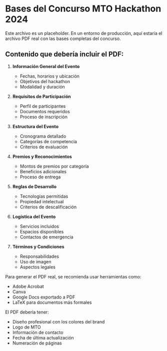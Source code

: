 # Bases del Concurso MTO Hackathon 2024

Este archivo es un placeholder. En un entorno de producción, aquí estaría el archivo PDF real con las bases completas del concurso.

## Contenido que debería incluir el PDF:

1. **Información General del Evento**
   - Fechas, horarios y ubicación
   - Objetivos del hackathon
   - Modalidad y duración

2. **Requisitos de Participación**
   - Perfil de participantes
   - Documentos requeridos
   - Proceso de inscripción

3. **Estructura del Evento**
   - Cronograma detallado
   - Categorías de competencia
   - Criterios de evaluación

4. **Premios y Reconocimientos**
   - Montos de premios por categoría
   - Beneficios adicionales
   - Proceso de entrega

5. **Reglas de Desarrollo**
   - Tecnologías permitidas
   - Propiedad intelectual
   - Criterios de descalificación

6. **Logística del Evento**
   - Servicios incluidos
   - Espacios disponibles
   - Contactos de emergencia

7. **Términos y Condiciones**
   - Responsabilidades
   - Uso de imagen
   - Aspectos legales

Para generar el PDF real, se recomienda usar herramientas como:
- Adobe Acrobat
- Canva
- Google Docs exportado a PDF
- LaTeX para documentos más formales

El PDF debería tener:
- Diseño profesional con los colores del brand
- Logo de MTO
- Información de contacto
- Fecha de última actualización
- Numeración de páginas
